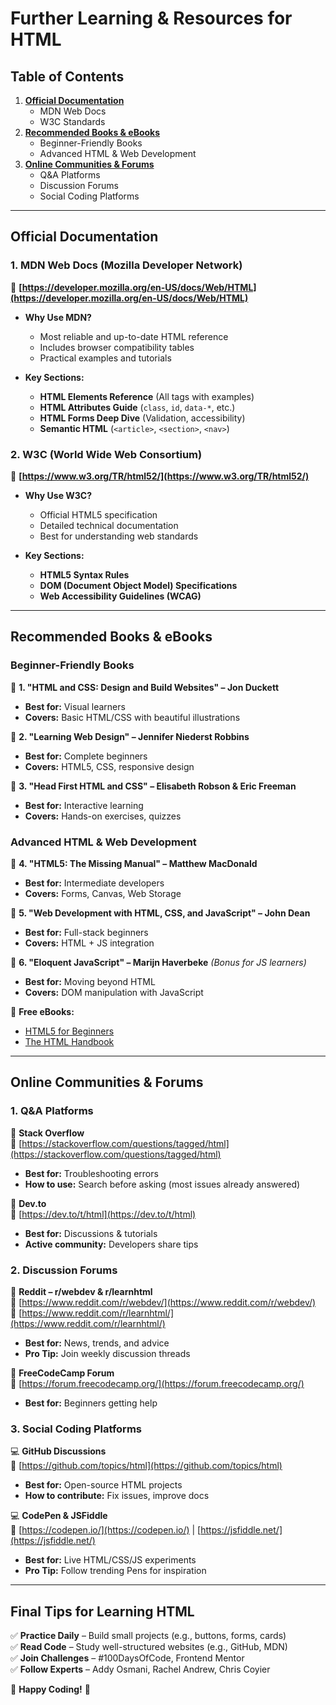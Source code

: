 # **Further Learning & Resources for HTML**  

## **Table of Contents**  
1. [**Official Documentation**](#official-documentation)  
   - MDN Web Docs  
   - W3C Standards  
2. [**Recommended Books & eBooks**](#recommended-books--ebooks)  
   - Beginner-Friendly Books  
   - Advanced HTML & Web Development  
3. [**Online Communities & Forums**](#online-communities--forums)  
   - Q&A Platforms  
   - Discussion Forums  
   - Social Coding Platforms  

---

## **Official Documentation**  

### **1. MDN Web Docs (Mozilla Developer Network)**  
🔗 **[https://developer.mozilla.org/en-US/docs/Web/HTML](https://developer.mozilla.org/en-US/docs/Web/HTML)**  

- **Why Use MDN?**  
  - Most reliable and up-to-date HTML reference  
  - Includes browser compatibility tables  
  - Practical examples and tutorials  

- **Key Sections:**  
  - **HTML Elements Reference** (All tags with examples)  
  - **HTML Attributes Guide** (`class`, `id`, `data-*`, etc.)  
  - **HTML Forms Deep Dive** (Validation, accessibility)  
  - **Semantic HTML** (`<article>`, `<section>`, `<nav>`)  

### **2. W3C (World Wide Web Consortium)**  
🔗 **[https://www.w3.org/TR/html52/](https://www.w3.org/TR/html52/)**  

- **Why Use W3C?**  
  - Official HTML5 specification  
  - Detailed technical documentation  
  - Best for understanding web standards  

- **Key Sections:**  
  - **HTML5 Syntax Rules**  
  - **DOM (Document Object Model) Specifications**  
  - **Web Accessibility Guidelines (WCAG)**  

---

## **Recommended Books & eBooks**  

### **Beginner-Friendly Books**  

📖 **1. "HTML and CSS: Design and Build Websites" – Jon Duckett**  
- **Best for:** Visual learners  
- **Covers:** Basic HTML/CSS with beautiful illustrations  

📖 **2. "Learning Web Design" – Jennifer Niederst Robbins**  
- **Best for:** Complete beginners  
- **Covers:** HTML5, CSS, responsive design  

📖 **3. "Head First HTML and CSS" – Elisabeth Robson & Eric Freeman**  
- **Best for:** Interactive learning  
- **Covers:** Hands-on exercises, quizzes  

### **Advanced HTML & Web Development**  

📖 **4. "HTML5: The Missing Manual" – Matthew MacDonald**  
- **Best for:** Intermediate developers  
- **Covers:** Forms, Canvas, Web Storage  

📖 **5. "Web Development with HTML, CSS, and JavaScript" – John Dean**  
- **Best for:** Full-stack beginners  
- **Covers:** HTML + JS integration  

📖 **6. "Eloquent JavaScript" – Marijn Haverbeke** *(Bonus for JS learners)*  
- **Best for:** Moving beyond HTML  
- **Covers:** DOM manipulation with JavaScript  

🔗 **Free eBooks:**  
- [HTML5 for Beginners](https://www.htmldog.com/guides/html/)  
- [The HTML Handbook](https://www.freecodecamp.org/news/the-html-handbook/)  

---

## **Online Communities & Forums**  

### **1. Q&A Platforms**  

💬 **Stack Overflow**  
🔗 [https://stackoverflow.com/questions/tagged/html](https://stackoverflow.com/questions/tagged/html)  
- **Best for:** Troubleshooting errors  
- **How to use:** Search before asking (most issues already answered)  

💬 **Dev.to**  
🔗 [https://dev.to/t/html](https://dev.to/t/html)  
- **Best for:** Discussions & tutorials  
- **Active community:** Developers share tips  

### **2. Discussion Forums**  

💬 **Reddit – r/webdev & r/learnhtml**  
🔗 [https://www.reddit.com/r/webdev/](https://www.reddit.com/r/webdev/)  
🔗 [https://www.reddit.com/r/learnhtml/](https://www.reddit.com/r/learnhtml/)  
- **Best for:** News, trends, and advice  
- **Pro Tip:** Join weekly discussion threads  

💬 **FreeCodeCamp Forum**  
🔗 [https://forum.freecodecamp.org/](https://forum.freecodecamp.org/)  
- **Best for:** Beginners getting help  

### **3. Social Coding Platforms**  

💻 **GitHub Discussions**  
🔗 [https://github.com/topics/html](https://github.com/topics/html)  
- **Best for:** Open-source HTML projects  
- **How to contribute:** Fix issues, improve docs  

💻 **CodePen & JSFiddle**  
🔗 [https://codepen.io/](https://codepen.io/) | [https://jsfiddle.net/](https://jsfiddle.net/)  
- **Best for:** Live HTML/CSS/JS experiments  
- **Pro Tip:** Follow trending Pens for inspiration  

---

## **Final Tips for Learning HTML**  

✅ **Practice Daily** – Build small projects (e.g., buttons, forms, cards)  
✅ **Read Code** – Study well-structured websites (e.g., GitHub, MDN)  
✅ **Join Challenges** – #100DaysOfCode, Frontend Mentor  
✅ **Follow Experts** – Addy Osmani, Rachel Andrew, Chris Coyier  

🚀 **Happy Coding!** 🚀
